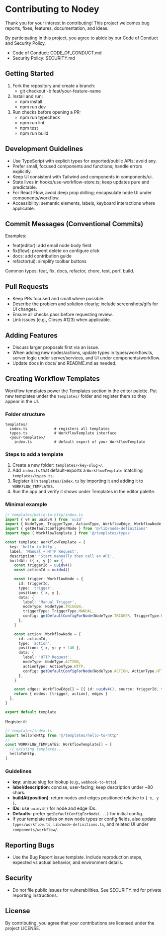 # Contributing to Nodey

Thank you for your interest in contributing! This project welcomes bug reports, fixes, features, documentation, and ideas.

By participating in this project, you agree to abide by our Code of Conduct and Security Policy.

- Code of Conduct: CODE_OF_CONDUCT.md
- Security Policy: SECURITY.md

## Getting Started

1. Fork the repository and create a branch:
   - git checkout -b feat/your-feature-name
2. Install and run:
   - npm install
   - npm run dev
3. Run checks before opening a PR:
   - npm run typecheck
   - npm run lint
   - npm test
   - npm run build

## Development Guidelines

- Use TypeScript with explicit types for exported/public APIs; avoid any.
- Prefer small, focused components and functions; handle errors explicitly.
- Keep UI consistent with Tailwind and components in components/ui.
- State lives in hooks/use-workflow-store.ts; keep updates pure and predictable.
- For React Flow, avoid deep prop drilling; encapsulate node UI under components/workflow.
- Accessibility: semantic elements, labels, keyboard interactions where applicable.

## Commit Messages (Conventional Commits)

Examples:
- feat(editor): add email node body field
- fix(flow): prevent delete on configure click
- docs: add contribution guide
- refactor(ui): simplify toolbar buttons

Common types: feat, fix, docs, refactor, chore, test, perf, build.

## Pull Requests

- Keep PRs focused and small where possible.
- Describe the problem and solution clearly; include screenshots/gifs for UI changes.
- Ensure all checks pass before requesting review.
- Link issues (e.g., Closes #123) when applicable.

## Adding Features

- Discuss larger proposals first via an issue.
- When adding new nodes/actions, update types in types/workflow.ts, server logic under server/services, and UI under components/workflow.
- Update docs in docs/ and README.md as needed.

## Creating Workflow Templates

Workflow templates power the Templates section in the editor palette. Put new templates under the `templates/` folder and register them so they appear in the UI.

### Folder structure

```
templates/
  index.ts            # registers all templates
  types.ts            # WorkflowTemplate interface
  <your-template>/
    index.ts          # default export of your WorkflowTemplate
```

### Steps to add a template

1. Create a new folder: `templates/<key-slug>/`.
2. Add `index.ts` that default-exports a `WorkflowTemplate` matching `templates/types.ts`.
3. Register it in `templates/index.ts` by importing it and adding it to `WORKFLOW_TEMPLATES`.
4. Run the app and verify it shows under Templates in the editor palette.

### Minimal example

```ts
// templates/hello-to-http/index.ts
import { v4 as uuidv4 } from 'uuid'
import { NodeType, TriggerType, ActionType, WorkflowEdge, WorkflowNode } from '@/types/workflow'
import { getDefaultConfigForNode } from '@/lib/node-definitions'
import type { WorkflowTemplate } from '@/templates/types'

const template: WorkflowTemplate = {
  key: 'hello-to-http',
  label: 'Manual → HTTP Request',
  description: 'Start manually then call an API',
  buildAt: ({ x, y }) => {
    const triggerId = uuidv4()
    const actionId = uuidv4()

    const trigger: WorkflowNode = {
      id: triggerId,
      type: 'trigger',
      position: { x, y },
      data: {
        label: 'Manual Trigger',
        nodeType: NodeType.TRIGGER,
        triggerType: TriggerType.MANUAL,
        config: getDefaultConfigForNode(NodeType.TRIGGER, TriggerType.MANUAL) || {},
      },
    }

    const action: WorkflowNode = {
      id: actionId,
      type: 'action',
      position: { x, y: y + 140 },
      data: {
        label: 'HTTP Request',
        nodeType: NodeType.ACTION,
        actionType: ActionType.HTTP,
        config: getDefaultConfigForNode(NodeType.ACTION, ActionType.HTTP) || { method: 'GET', url: '' },
      },
    }

    const edges: WorkflowEdge[] = [{ id: uuidv4(), source: triggerId, target: actionId }]
    return { nodes: [trigger, action], edges }
  },
}

export default template
```

Register it:

```ts
// templates/index.ts
import helloToHttp from '@/templates/hello-to-http'
// ...
const WORKFLOW_TEMPLATES: WorkflowTemplate[] = [
  // existing templates...
  helloToHttp,
]
```

### Guidelines

- **key**: unique slug for lookup (e.g., `webhook-to-http`).
- **label/description**: concise, user-facing; keep description under ~80 chars.
- **buildAt(position)**: return nodes and edges positioned relative to `{ x, y }`.
- **IDs**: use `uuidv4()` for node and edge IDs.
- **Defaults**: prefer `getDefaultConfigForNode(...)` for initial config.
- If your template relies on new node types or config fields, also update `types/workflow.ts`, `lib/node-definitions.ts`, and related UI under `components/workflow/`.

## Reporting Bugs

- Use the Bug Report issue template. Include reproduction steps, expected vs actual behavior, and environment details.

## Security

- Do not file public issues for vulnerabilities. See SECURITY.md for private reporting instructions.

## License

By contributing, you agree that your contributions are licensed under the project LICENSE.
